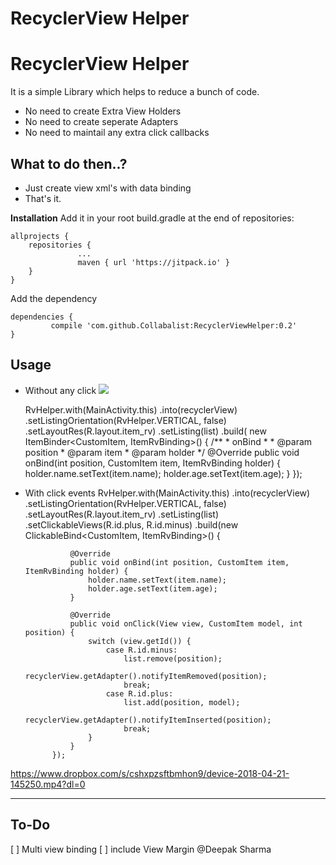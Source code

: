 # RecyclerView Helper


# **RecyclerView Helper**

It is a simple Library which helps to reduce a bunch of code.

- No need to create Extra View Holders
- No need to create seperate Adapters
- No need to maintail any extra click callbacks
## **What to do then..?**
- Just create view xml's with data binding
- That's it.

**Installation**
Add it in your root build.gradle at the end of repositories:

    allprojects {
        repositories {
                   ...
                   maven { url 'https://jitpack.io' }
        }
    }

Add the dependency

    dependencies {
             compile 'com.github.Collabalist:RecyclerViewHelper:0.2'
    }


## **Usage**
- Without any click
![](https://d2mxuefqeaa7sj.cloudfront.net/s_6D7BF49194133EAB0B7FF51BF5ADA190705B5801E97126E2742E79EA0B85BD4A_1524301956196_device-2018-04-21-144157.png)



    RvHelper.with(MainActivity.this)
            .into(recyclerView)
            .setListingOrientation(RvHelper.VERTICAL, 
                  false)
            .setLayoutRes(R.layout.item_rv)
            .setListing(list)
            .build(
              new ItemBinder<CustomItem, ItemRvBinding>() {
                /**
                 * onBind
                 *
                 * @param position
                 * @param item
                 * @param holder
                 */
                @Override
               public void onBind(int position,
                  CustomItem item, ItemRvBinding holder) {
                    holder.name.setText(item.name);
                    holder.age.setText(item.age);
                }
            });


- With click events
    RvHelper.with(MainActivity.this)
            .into(recyclerView)
            .setListingOrientation(RvHelper.VERTICAL, false)
            .setLayoutRes(R.layout.item_rv)
            .setListing(list)
            .setClickableViews(R.id.plus, R.id.minus)
            .build(new ClickableBind<CustomItem, ItemRvBinding>() {
    
                @Override
                public void onBind(int position, CustomItem item, ItemRvBinding holder) {
                    holder.name.setText(item.name);
                    holder.age.setText(item.age);
                }
    
                @Override
                public void onClick(View view, CustomItem model, int position) {
                    switch (view.getId()) {
                        case R.id.minus:
                            list.remove(position);
                            recyclerView.getAdapter().notifyItemRemoved(position);
                            break;
                        case R.id.plus:
                            list.add(position, model);
                            recyclerView.getAdapter().notifyItemInserted(position);
                            break;
                    }
                }
            });
https://www.dropbox.com/s/cshxpzsftbmhon9/device-2018-04-21-145250.mp4?dl=0



****
## **To-Do**
[ ] Multi view binding
[ ] include View Margin @Deepak Sharma
